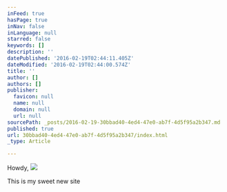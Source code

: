 ```yaml
---
inFeed: true
hasPage: true
inNav: false
inLanguage: null
starred: false
keywords: []
description: ''
datePublished: '2016-02-19T02:44:11.405Z'
dateModified: '2016-02-19T02:44:00.574Z'
title: ''
author: []
authors: []
publisher:
  favicon: null
  name: null
  domain: null
  url: null
sourcePath: _posts/2016-02-19-30bbad40-4ed4-47e0-ab7f-4d5f95a2b347.md
published: true
url: 30bbad40-4ed4-47e0-ab7f-4d5f95a2b347/index.html
_type: Article

---
```

Howdy, ![](https://the-grid-user-content.s3-us-west-2.amazonaws.com/49e8b5ba-0a18-46a0-86e4-b876015fd23c.JPG)

This is my sweet new site